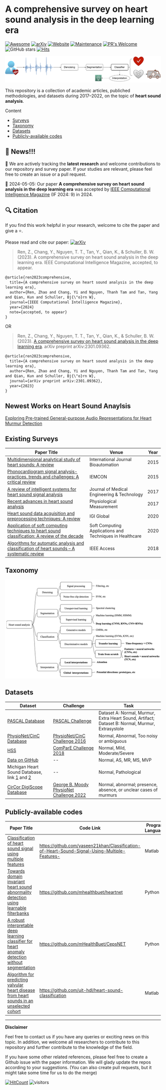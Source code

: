 # A comprehensive survey on heart sound analysis in the deep learning era

[![Awesome](https://awesome.re/badge.svg)](https://awesome.re)
[![arXiv](https://img.shields.io/badge/arXiv-2301.09362-b31b1b.svg)](https://arxiv.org/abs/2301.09362)
[![Website](https://img.shields.io/website?down_color=lightgrey&down_message=offline&label=Official%20Website&up_color=green&up_message=online&url=https%3A%2F%2Fzhaoren.one/awesome-heart-sound-analysis%2F)](https://zhaoren.one/awesome-heart-sound-analysis/)
[![Maintenance](https://img.shields.io/badge/Maintained%3F-yes-green.svg)](https://GitHub.com/Naereen/StrapDown.js/graphs/commit-activity) 
[![PR's Welcome](https://img.shields.io/badge/PRs-welcome-brightgreen.svg?style=flat)](http://makeapullrequest.com)
![GitHub stars](https://img.shields.io/github/stars/zhaoren91/awesome-heart-sound-analysis?color=yellow&label=Stars)
[![Hits](https://hits.seeyoufarm.com/api/count/incr/badge.svg?url=https%3A%2F%2Fgithub.com%2Fzhaoren91%2Fawesome-heart-sound-analysis&count_bg=%2379C83D&title_bg=%23555555&icon=&icon_color=%23E7E7E7&title=hits&edge_flat=false)](https://hits.seeyoufarm.com)


[![framework](heart_sound-framework_v1.png)](https://arxiv.org/abs/2301.09362)

This repository is a collection of academic articles, publiched methodologies, and datasets during 2017–2022, on the topic of **heart sound analysis**.

Content
- [Surveys](#Surveys)
- [Taxonomy](#Taxonomy)
- [Datasets](#Datasets)
- [Publicly-available codes](#Publicly-available-codes)

## 🔖 News!!!

📌 We are actively tracking the **latest research** and welcome contributions to our repository and survey paper. If your studies are relevant, please feel free to create an issue or a pull request.

📰 2024-05-05: Our paper **A comprehensive survey on heart sound analysis in the deep learning era** was accepted by [IEEE Computational Intelligence Magazine](https://ieeexplore.ieee.org/xpl/RecentIssue.jsp?punumber=10207) (IF 2024: 9) in 2024.

## 🔍 Citation

If you find this work helpful in your research, welcome to cite the paper and give a ⭐.

Please read and cite our paper: [![arXiv](https://img.shields.io/badge/arXiv-2301.09362-b31b1b.svg)](https://arxiv.org/abs/2301.09362)

>Ren, Z., Chang, Y., Nguyen, T. T., Tan, Y., Qian, K., & Schuller, B. W. (2023). A comprehensive survey on heart sound analysis in the deep learning era. IEEE Computational Intelligence Magazine, accepted, to appear.

```
@article{ren2023comprehensive,
  title={A comprehensive survey on heart sound analysis in the deep learning era},
  author={Ren, Zhao and Chang, Yi and Nguyen, Thanh Tam and Tan, Yang and Qian, Kun and Schuller, Bj{\"o}rn W},
  journal={IEEE Computational Intelligence Magazine},
  year={2024}
  note={accepted, to appear}
}
```

OR

>Ren, Z., Chang, Y., Nguyen, T. T., Tan, Y., Qian, K., & Schuller, B. W. (2023). [A comprehensive survey on heart sound analysis in the deep learning era](https://arxiv.org/abs/2301.09362). arXiv preprint arXiv:2301.09362.

```
@article{ren2023comprehensive,
  title={A comprehensive survey on heart sound analysis in the deep learning era},
  author={Ren, Zhao and Chang, Yi and Nguyen, Thanh Tam and Tan, Yang and Qian, Kun and Schuller, Bj{\"o}rn W},
  journal={arXiv preprint arXiv:2301.09362},
  year={2023}
}
```

## Newest Works on Heart Sound Anaylsis
[Exploring Pre-trained General-purpose Audio Representations for Heart Murmur Detection](https://arxiv.org/abs/2404.17107)


## Existing Surveys

| Paper Title | Venue | Year |
|----------|----------|----------|
|[Multidimensional analytical study of heart sounds: A review](https://biomed.bas.bg/bioautomation/2015/vol_19.3/files/19.3_07.pdf)|International Journal Bioautomation|2015|
|[Phonocardiogram signal analysis-practices, trends and challenges: A critical review](https://ieeexplore.ieee.org/abstract/document/7344426) | IEMCON|2015 |
|[A review of intelligent systems for heart sound signal analysis](https://www.tandfonline.com/doi/abs/10.1080/03091902.2017.1382584) |Journal of Medical Engineering & Technology |2017 |
|[Recent advances in heart sound analysis](https://iopscience.iop.org/article/10.1088/1361-6579/aa7ec8/meta) |Physiological Measurement |2017 |
|[Heart sound data acquisition and preprocessing techniques: A review](https://www.igi-global.com/chapter/heart-sound-data-acquisition-and-preprocessing-techniques/251149) |IGI Global |2020 |
|[Application of soft computing techniques to heart sound classification: A review of the decade](https://www.taylorfrancis.com/chapters/edit/10.1201/9781003003496-7/application-soft-computing-techniques-heart-sound-classification-babita-majhi-aarti-kashyap) |Soft Computing Applications and Techniques in Healthcare |2020 |
|[Algorithms for automatic analysis and classification of heart sounds – A systematic review](https://ieeexplore.ieee.org/abstract/document/8586788) |IEEE Access |2018 |


## Taxonomy
[![taxonomy](taxonomy.png)](https://arxiv.org/abs/2301.09362)

## Datasets

| Dataset | Challenge | Task |
|----------|----------|----------|
|[PASCAL Database](http://www.peterjbentley.com/heartchallenge/index.html)|[PASCAL Challenge](http://www.peterjbentley.com/heartchallenge/index.html)|Dataset A: Normal, Murmur, Extra Heart Sound, Artifact; Dataset B: Normal, Murmur, Extrasystole|
|[PhysioNet/CinC Database](https://iopscience.iop.org/article/10.1088/0967-3334/37/12/2181/meta)|[PhysioNet/CinC Challenge 2016](https://www.ahajournals.org/doi/abs/10.1161/01.cir.101.23.e215)|Normal, Abnormal, Too noisy or ambiguous|
|[HSS](https://ieeexplore.ieee.org/abstract/document/8910340)|[ComParE Challenge 2018](https://www.isca-archive.org/interspeech_2018/schuller18_interspeech.pdf)|Normal, Mild, Moderate/Severe|
|[Data on GitHub](https://www.mdpi.com/2076-3417/8/12/2344)|--|Normal, AS, MR, MS, MVP|
|Michigan Heart Sound Database, link [1](https://open.umich.edu/find/open-educational-resources/medical/heart-sound-murmur-library) and [2](https://www.med.umich.edu/lrc/psb_open/html/repo/primer_heartsound/primer_heartsound.html)|--|Normal, Pathological|
|[CirCor DigiScope Database](https://ieeexplore.ieee.org/abstract/document/9658215)|[George B. Moody PhysioNet Challenge 2022](https://journals.plos.org/digitalhealth/article?id=10.1371/journal.pdig.0000324)|Normal, abnormal; presence, absence, or unclear cases of murmurs|

## Publicly-available codes

| Paper Title | Code Link | Program Language | Model  |
|----------|----------|----------|----------|
|[Classification of heart sound signal using multiple features](https://www.mdpi.com/2076-3417/8/12/2344) |https://github.com/yaseen21khan/Classification-of-Heart-Sound-Signal-Using-Multiple-Features-|Matlab|DNN|
|[Towards domain invariant heart sound abnormality detection using learnable filterbanks](https://ieeexplore.ieee.org/abstract/document/8977359) |https://github.com/mhealthbuet/heartnet|Python|CNN|
|[A robust interpretable deep learning classifier for heart anomaly detection without segmentation](https://ieeexplore.ieee.org/abstract/document/9210180) |https://github.com/mHealthBuet/CepsNET|Python|ResNet|
|[Algorithm for predicting valvular heart disease from heart sounds in an unselected cohort](https://www.frontiersin.org/articles/10.3389/fcvm.2023.1170804/full) |https://github.com/uit-hdl/heart-sound-classification|Matlab|--|

----------
**Disclaimer**

Feel free to contact us if you have any queries or exciting news on this topic. In addition, we welcome all researchers to contribute to this repository and further contribute to the knowledge of the field.

If you have some other related references, please feel free to create a Github issue with the paper information. We will glady update the repos according to your suggestions. (You can also create pull requests, but it might take some time for us to do the merge)


[![HitCount](https://hits.dwyl.com/zhaoren91/awesome-heart-sound-analysis.svg?style=flat-square)](http://hits.dwyl.com/zhaoren91/awesome-heart-sound-analysis)
 ![visitors](https://visitor-badge.laobi.icu/badge?page_id=zhaoren91.awesome-heart-sound-analysis)
